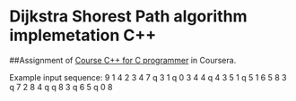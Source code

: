 # Dijkstra Shorest Path algorithm implemetation C++
##Assignment of [Course C++ for C programmer](https://class.coursera.org/cplusplus4c-002) in Coursera.

Example input sequence: 9 1 4 2 3 4 7 q 3 1 q 0 3 4 4 q 4 3 5 1 q 5 1 6 5 8 3 q 7 2 8 4 q q 8 3 q 6 5 q 0 8
